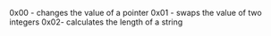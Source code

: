 0x00 - changes the value of a pointer
0x01 - swaps the value of two integers
0x02- calculates the length of a string